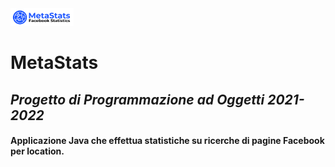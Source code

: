 <img src="logo.png" width="20%" height="20%">

# MetaStats
## _Progetto di Programmazione ad Oggetti 2021-2022_
#### Applicazione Java che effettua statistiche su ricerche di pagine Facebook per location.

